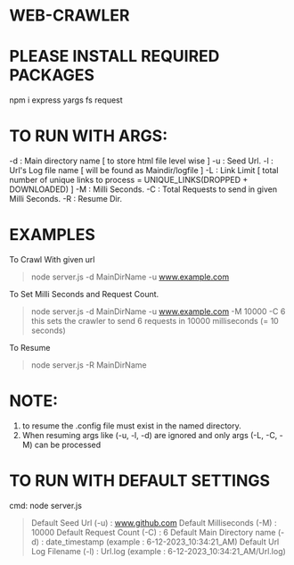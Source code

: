 # WEB-CRAWLER

# PLEASE INSTALL REQUIRED PACKAGES
npm i express yargs fs request

# TO RUN WITH ARGS:
-d : Main directory name [ to store html file level wise ]
-u : Seed Url.
-l : Url's Log file name [ will be found as Maindir/logfile ]
-L : Link Limit [ total number of unique links to process = UNIQUE_LINKS(DROPPED + DOWNLOADED) ]
-M : Milli Seconds.
-C : Total Requests to send in given Milli Seconds.
-R : Resume Dir.

# EXAMPLES
To Crawl With given url
> node server.js -d MainDirName -u www.example.com

To Set Milli Seconds and Request Count.
> node server.js -d MainDirName -u www.example.com -M 10000 -C 6
this sets the crawler to send 6 requests in 10000 milliseconds (= 10 seconds)

To Resume 
> node server.js -R MainDirName
# NOTE: 
1. to resume the .config file must exist in the named directory.
2. When resuming args like (-u, -l, -d) are ignored and only args (-L, -C, -M) can be processed

# TO RUN WITH DEFAULT SETTINGS
cmd: node server.js
> Default Seed Url (-u) : www.github.com
> Default Milliseconds (-M) : 10000
> Default Request Count (-C) : 6
> Default Main Directory name (-d) : date_timestamp (example : 6-12-2023_10:34:21_AM)
> Default Url Log Filename (-l) : Url.log (example : 6-12-2023_10:34:21_AM/Url.log)
